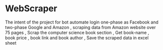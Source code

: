 # WebScraper
The intent of the project for bot automate login one-phase as Facebook and two-phase Google and Amazon , scraping data from Amazon website over 75 pages , Scrap the computer science book section , Get book-name , book price , book link and book author , Save the scraped data in excel sheet 
